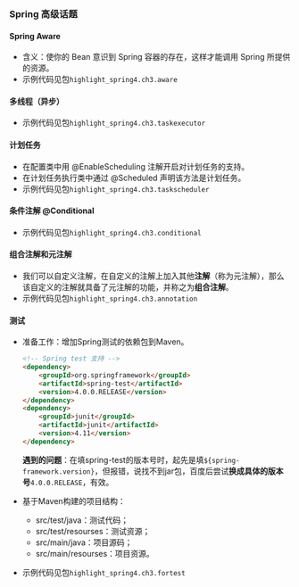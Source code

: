 

### Spring 高级话题

#### Spring Aware

- 含义：使你的 Bean 意识到 Spring 容器的存在，这样才能调用 Spring 所提供的资源。
- 示例代码见包`highlight_spring4.ch3.aware`

#### 多线程（异步）

- 示例代码见包`highlight_spring4.ch3.taskexecutor`

#### 计划任务

- 在配置类中用 @EnableScheduling 注解开启对计划任务的支持。
- 在计划任务执行类中通过 @Scheduled 声明该方法是计划任务。
- 示例代码见包`highlight_spring4.ch3.taskscheduler`

#### 条件注解 @Conditional

- 示例代码见包`highlight_spring4.ch3.conditional`

#### 组合注解和元注解

- 我们可以自定义注解，在自定义的注解上加入其他**注解**（称为元注解），那么该自定义的注解就具备了元注解的功能，并称之为**组合注解**。
- 示例代码见包`highlight_spring4.ch3.annotation`

#### 测试

- 准备工作：增加Spring测试的依赖包到Maven。

  ```html
  <!-- Spring test 支持 -->
  <dependency>
      <groupId>org.springframework</groupId>
      <artifactId>spring-test</artifactId>
      <version>4.0.0.RELEASE</version>
  </dependency>
  <dependency>
      <groupId>junit</groupId>
      <artifactId>junit</artifactId>
      <version>4.11</version>
  </dependency>
  ```

  **遇到的问题**：在填spring-test的版本号时，起先是填`${spring-framework.version}`，但报错，说找不到jar包，百度后尝试**换成具体的版本号**`4.0.0.RELEASE`，有效。

- 基于Maven构建的项目结构：
  - src/test/java：测试代码；
  - src/test/resourses：测试资源；
  - src/main/java：项目源码；
  - src/main/resourses：项目资源。
- 示例代码见包`highlight_spring4.ch3.fortest`